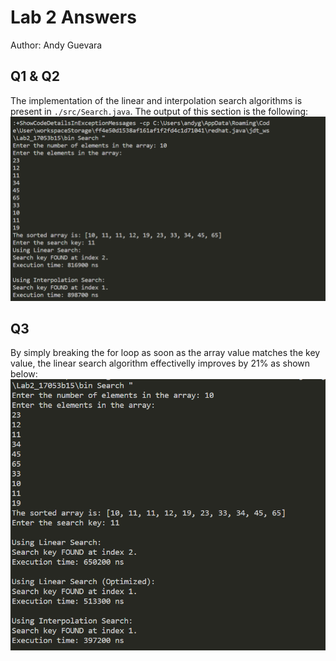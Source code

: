 # Lab 2 Answers
Author: Andy Guevara
## Q1 & Q2
The implementation of the linear and interpolation search algorithms is present in `./src/Search.java`. The output of this section is the following:
![q1&2 output](./q1_output.png)

## Q3
By simply breaking the for loop as soon as the array value matches the key value, the linear search algorithm effectivelly improves by 21% as shown below:
![q3 output](./q3_output.png)
